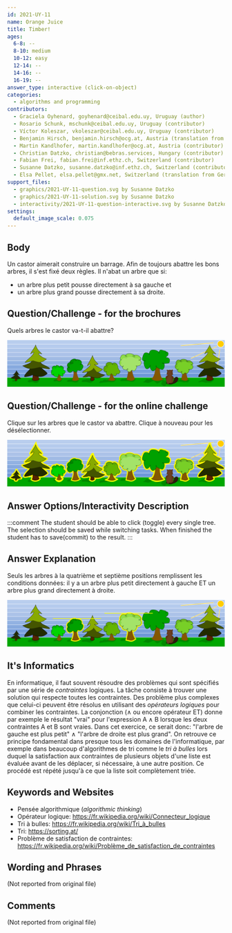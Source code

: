 ```yaml
---
id: 2021-UY-11
name: Orange Juice
title: Timber!
ages:
  6-8: --
  8-10: medium
  10-12: easy
  12-14: --
  14-16: --
  16-19: --
answer_type: interactive (click-on-object)
categories:
  - algorithms and programming
contributors:
  - Graciela Oyhenard, goyhenard@ceibal.edu.uy, Uruguay (author)
  - Rosario Schunk, mschunk@ceibal.edu.uy, Uruguay (contributor)
  - Víctor Koleszar, vkoleszar@ceibal.edu.uy, Uruguay (contributor)
  - Benjamin Hirsch, benjamin.hirsch@ocg.at, Austria (translation from English into German)
  - Martin Kandlhofer, martin.kandlhofer@ocg.at, Austria (contributor)
  - Christian Datzko, christian@bebras.services, Hungary (contributor)
  - Fabian Frei, fabian.frei@inf.ethz.ch, Switzerland (contributor)
  - Susanne Datzko, susanne.datzko@inf.ethz.ch, Switzerland (contributor, graphics)
  - Elsa Pellet, elsa.pellet@gmx.net, Switzerland (translation from German into French)
support_files:
  - graphics/2021-UY-11-question.svg by Susanne Datzko
  - graphics/2021-UY-11-solution.svg by Susanne Datzko
  - interactivity/2021-UY-11-question-interactive.svg by Susanne Datzko
settings:
  default_image_scale: 0.075
---
```



## Body

Un castor aimerait construire un barrage. Afin de toujours abattre les bons arbres, il s'est fixé deux règles. Il n'abat un arbre que si:
- un arbre plus petit pousse directement à sa gauche et
- un arbre plus grand pousse directement à sa droite.


## Question/Challenge - for the brochures

Quels arbres le castor va-t-il abattre?

![](graphics/2021-UY-11-question.svg "rangée d'arbres")

## Question/Challenge - for the online challenge

Clique sur les arbres que le castor va abattre. Clique à nouveau pour les désélectionner.

![](interactivity/2021-UY-11-question-interactive.svg "question 2021-UY-11")


## Answer Options/Interactivity Description

<!-- empty -->

:::comment
The student should be able to click (toggle) every single tree. The selection should be saved while switching tasks. When finished the student has to save(commit) to the result.
:::

## Answer Explanation

Seuls les arbres à la quatrième et septième positions remplissent les conditions données: il y a un arbre plus petit directement à gauche ET un arbre plus grand directement à droite.

![](graphics/2021-UY-11-solution.svg "Solution")

## It's Informatics

En informatique, il faut souvent résoudre des problèmes qui sont spécifiés par une série de _contraintes_ logiques. La tâche consiste à trouver une solution qui respecte toutes les contraintes. Des problème plus complexes que celui-ci peuvent être résolus en utilisant des _opérateurs logiques_ pour combiner les contraintes. La conjonction ($\wedge$ ou encore opérateur ET) donne par exemple le résultat "vrai" pour l'expression A $\wedge$ B lorsque les deux contraintes A et B sont vraies. Dans cet exercice, ce serait donc: "l'arbre de gauche est plus petit" $\wedge$ "l'arbre de droite est plus grand". On retrouve ce principe fondamental dans presque tous les domaines de l'informatique, par exemple dans beaucoup d'algorithmes de tri comme le _tri à bulles_ lors duquel la satisfaction aux contraintes de plusieurs objets d'une liste est évaluée avant de les déplacer, si nécessaire, à une autre position. Ce procédé est répété jusqu'à ce que la liste soit complètement triée.


## Keywords and Websites

 - Pensée algorithmique (_algorithmic thinking_)
 - Opérateur logique: https://fr.wikipedia.org/wiki/Connecteur_logique
 - Tri à bulles: https://fr.wikipedia.org/wiki/Tri_à_bulles
 - Tri: https://sorting.at/
 - Problème de satisfaction de contraintes: https://fr.wikipedia.org/wiki/Problème_de_satisfaction_de_contraintes

 
## Wording and Phrases

(Not reported from original file)


## Comments

(Not reported from original file)
